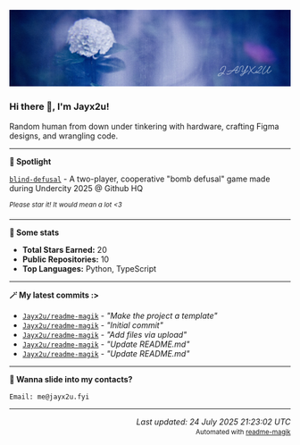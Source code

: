 [![Github Banner](https://github.com/Jayx2u/jayx2u/blob/main/jayx2u-github-banner.png?raw=true)](https://jayx2u.carrd.co)

### Hi there 👋, I'm Jayx2u!

Random human from down under tinkering with hardware, crafting Figma designs, and wrangling code.

---

**💫 Spotlight**

[`blind-defusal`](https://github.com/Jayx2u/blind-defusal) - A two-player, cooperative "bomb defusal" game made during Undercity 2025 @ Github HQ

<sup>*Please star it! It would mean a lot <3*</sup>

---

**📡 Some stats**
- **Total Stars Earned:** 20
- **Public Repositories:** 10
- **Top Languages:** Python, TypeScript

---

**🪄 My latest commits :>**
- [`Jayx2u/readme-magik`](https://github.com/Jayx2u/readme-magik) - *"Make the project a template"*
- [`Jayx2u/readme-magik`](https://github.com/Jayx2u/readme-magik) - *"Initial commit"*
- [`Jayx2u/readme-magik`](https://github.com/Jayx2u/readme-magik) - *"Add files via upload"*
- [`Jayx2u/readme-magik`](https://github.com/Jayx2u/readme-magik) - *"Update README.md"*
- [`Jayx2u/readme-magik`](https://github.com/Jayx2u/readme-magik) - *"Update README.md"*

---

**📮 Wanna slide into my contacts?**
```text
Email: me@jayx2u.fyi
```

---

<p align="right">
  <em>Last updated: 24 July 2025 21:23:02 UTC</em>
  <br>
  <small>Automated with <a href="https://github.com/Jayx2u/readme-magik">readme-magik</a></small>
</p>